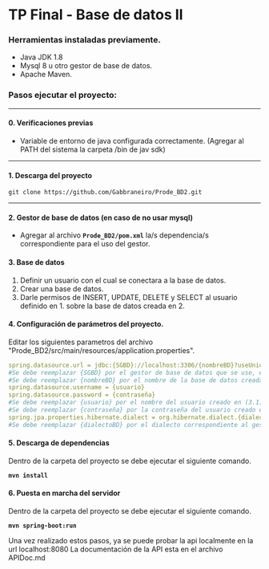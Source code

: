 # TP Final - Base de datos II

### Herramientas instaladas previamente.
- Java JDK 1.8
- Mysql 8 u otro gestor de base de datos.	
- Apache Maven.




### Pasos ejecutar el proyecto:

------------


#### 0. Verificaciones previas
- Variable de entorno de java configurada correctamente. (Agregar al PATH del sistema la carpeta /bin de jav sdk)

------------


#### 1. Descarga del proyecto 
	git clone https://github.com/Gabbraneiro/Prode_BD2.git

------------


#### 2. Gestor de base de datos  (en caso de no usar mysql)
- Agregar al archivo **`Prode_BD2/pom.xml`** la/s dependencia/s correspondiente para el uso del gestor.

#### 3. Base de datos
1. Definir un usuario con el cual se conectara a la base de datos.
2. Crear una base de datos.
3. Darle permisos de INSERT, UPDATE, DELETE y SELECT al usuario definido en 1. sobre la base de datos creada en 2.
	
#### 4. Configuración de parámetros del proyecto.
Editar los siguientes parametros del archivo "Prode_BD2/src/main/resources/application.properties".


```yaml
spring.datasource.url = jdbc:{SGBD}://localhost:3306/{nombreBD}?useUnicode=true&useJDBCCompliantTimezoneShift=true&useLegacyDatetimeCode=false&serverTimezone=UTC
#Se debe reemplazar {SGBD} por el gestor de base de datos que se use, en caso de usar mysql no cambiar.
#Se debe reemplazar {nombreBD} por el nombre de la base de datos creada en (3.2).
spring.datasource.username = {usuario}
spring.datasource.password = {contraseña}
#Se debe reemplazar {usuario} por el nombre del usuario creado en (3.1).
#Se debe reemplazar {contraseña} por la contraseña del usuario creado en (3.1).
spring.jpa.properties.hibernate.dialect = org.hibernate.dialect.{dialectoBD}
#Se debe reemplazar {dialectoBD} por el dialecto correspondiente al gestor instalado en (2)
```



#### 5. Descarga de dependencias 
Dentro de la carpeta del proyecto se debe ejecutar el siguiente comando.

**`mvn install`**

#### 6. Puesta en marcha del servidor 
Dentro de la carpeta del proyecto se debe ejecutar el siguiente comando.

**`mvn spring-boot:run`**

Una vez realizado estos pasos, ya se puede probar la api localmente en la url localhost:8080
La documentación de la API esta en el archivo APIDoc.md
